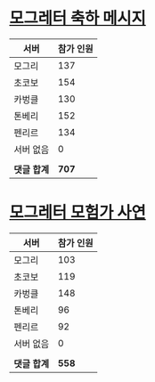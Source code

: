 # [모그레터 축하 메시지](./Event250701_v7_2_10th_moogleletter0.md)

|서버|참가 인원|
|-|-|
|모그리|137|
|초코보|154|
|카벙클|130|
|톤베리|152|
|펜리르|134|
|서버 없음|0|
|||
|**댓글 합계**|**707**|


# [모그레터 모험가 사연](./Event250701_v7_2_10th_moogleletter1.md)

|서버|참가 인원|
|-|-|
|모그리|103|
|초코보|119|
|카벙클|148|
|톤베리|96|
|펜리르|92|
|서버 없음|0|
|||
|**댓글 합계**|**558**|


